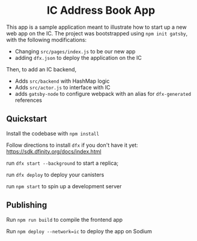 <h1 align="center">
  IC Address Book App
</h1>

This app is a sample application meant to illustrate how to start up a new web app on the IC.
The project was bootstrapped using `npm init gatsby`, with the following modifications:

- Changing `src/pages/index.js` to be our new app
- adding `dfx.json` to deploy the application on the IC

Then, to add an IC backend,

- Adds `src/backend` with HashMap logic
- Adds `src/actor.js` to interface with IC
- adds `gatsby-node` to configure webpack with an alias for `dfx-generated` references

## Quickstart

Install the codebase with `npm install`

Follow directions to install `dfx` if you don't have it yet: https://sdk.dfinity.org/docs/index.html

run `dfx start --background` to start a replica;

run `dfx deploy` to deploy your canisters

run `npm start` to spin up a development server

## Publishing

Run `npm run build` to compile the frontend app

Run `npm deploy --network=ic` to deploy the app on Sodium

